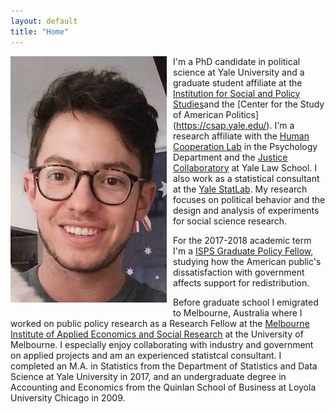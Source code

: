 ```yaml
---
layout: default
title: "Home"
---
```

<img style="float: left; width: 250px; margin: 0 10px 10px 0" src="/assets/photo.jpg" alt="pic" />

I'm a PhD candidate in political science at Yale University and a graduate student affiliate at the 
[Institution for Social and Policy Studies](https://isps.yale.edu/)and the 
[Center for the Study of American Politics] (https://csap.yale.edu/).
I'm a research affiliate with the [Human Cooperation Lab](http://davidrand-cooperation.com/lab/) in the Psychology Department and 
the [Justice Collaboratory](https://law.yale.edu/justice-collaboratory) at Yale Law School. 
I also work as a statistical consultant at the [Yale StatLab](http://statlab.stat.yale.edu/).
My research focuses on political behavior and the design and analysis of experiments for social science research.

For the 2017-2018 academic term I'm a [ISPS Graduate Policy Fellow](https://isps.yale.edu/team/directory/graduate-policy-fellow), 
studying how the American public's dissatisfaction with government affects support for redistribution.

Before graduate school I emigrated to Melbourne, Australia where I worked on public policy research as a Research 
Fellow at the [Melbourne Institute of Applied Economics and Social Research](http://melbourneinstitute.unimelb.edu.au/) at the 
University of Melbourne. I especially enjoy collaborating with industry and government on applied projects and am an 
experienced statistcal consultant. I completed an M.A. in Statistics from the Department of Statistics and Data Science at 
Yale University in 2017, and an undergraduate degree in Accounting and Economics from the Quinlan School of Business at 
Loyola University Chicago in 2009.


